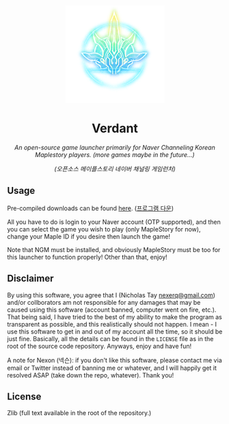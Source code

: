 <div align="center">

![Verdant logo](verdant.png)

# Verdant

*An open-source game launcher primarily for Naver Channeling Korean Maplestory players. (more games maybe in the future...)*

*(오픈소스 메이플스토리 네이버 채널링 게임런처)*

</div>

## Usage
Pre-compiled downloads can be found [here](https://github.com/NexerqDev/Verdant/releases). ([프로그램 다운](https://github.com/NexerqDev/Verdant/releases))

All you have to do is login to your Naver account (OTP supported), and then you can select the game you wish to play (only MapleStory for now), change your Maple ID if you desire then launch the game!

Note that NGM must be installed, and obviously MapleStory must be too for this launcher to function properly! Other than that, enjoy!

## Disclaimer
By using this software, you agree that I (Nicholas Tay <nexerq@gmail.com>) and/or collborators am not responsible for any damages that may be caused using this software (account banned, computer went on fire, etc.). That being said, I have tried to the best of my ability to make the program as transparent as possible, and this realistically should not happen. I mean - I use this software to get in and out of my account all the time, so it should be just fine. Basically, all the details can be found in the `LICENSE` file as in the root of the source code repository. Anyways, enjoy and have fun!

A note for Nexon (넥슨): if you don't like this software, please contact me via email or Twitter instead of banning me or whatever, and I will happily get it resolved ASAP (take down the repo, whatever). Thank you!

## License
Zlib (full text available in the root of the repository.)
